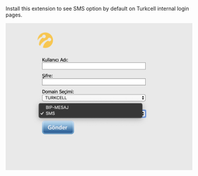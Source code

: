 Install this extension to see SMS option by default on Turkcell internal login pages.

![Login page](assets/Screenshot.png)
